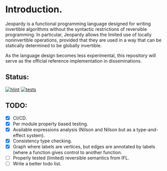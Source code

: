 # Introduction.

Jeopardy is a functional programming language designed for writing
invertible algorithms without the syntactic restrictions of reversible programming.
In particular, Jeopardy allows the limited use of locally noninvertible operations,
provided that they are used in a way that can be statically determined to be globally invertible.

As the language design becomes less experimental, this repository will serve as the official
reference implementation in disseminations.

## Status:
[![hlint](https://github.com/jtkristensen/Jeopardy/actions/workflows/main-hlint.yaml/badge.svg)](https://github.com/jtkristensen/Jeopardy/actions/workflows/main-hlint.yaml)
[![tests](https://github.com/jtkristensen/Jeopardy/actions/workflows/main-test.yaml/badge.svg)](https://github.com/jtkristensen/Jeopardy/actions/workflows/main-test.yaml)

## TODO:
- [x] CI/CD.
- [x] Per module property based testing.
- [x] Available expressions analysis (Nilson and Nilson but as a type-and-effect system).
- [x] Consistency type checking.
- [x] Graph where labels are vertices, but edges are annotated by labels
      (where a function gives control to another function.
- [ ] Properly tested (limited) reversible semantics from IFL.
- [ ] Write a better todo list.

